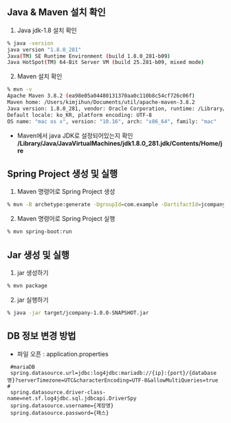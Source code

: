 

## Java & Maven 설치 확인

1. Java jdk-1.8 설치 확인

```sh
% java -version
java version "1.8.0_281"
Java(TM) SE Runtime Environment (build 1.8.0_281-b09)
Java HotSpot(TM) 64-Bit Server VM (build 25.281-b09, mixed mode)
```

2. Maven 설치 확인

```sh
% mvn -v
Apache Maven 3.8.2 (ea98e05a04480131370aa0c110b8c54cf726c06f)
Maven home: /Users/kimjihun/Documents/util/apache-maven-3.8.2
Java version: 1.8.0_281, vendor: Oracle Corporation, runtime: /Library/Java/JavaVirtualMachines/jdk1.8.0_281.jdk/Contents/Home/jre
Default locale: ko_KR, platform encoding: UTF-8
OS name: "mac os x", version: "10.16", arch: "x86_64", family: "mac"
```

* Maven에서 java JDK로 설정되어있는지 확인 <b> /Library/Java/JavaVirtualMachines/jdk1.8.0_281.jdk/Contents/Home/jre</b> 



## Spring Project 생성 및 실행

1. Maven 명령어로 Spring Project 생성

```sh
% mvn -B archetype:generate -DgroupId=com.example -DartifactId=jcompany -Dversion=1.0.0-SNAPSHOT -DarchetypeArtifactId=maven-archetype-quickstart
```

2. Maven 명령어로 Spring Project 실행

```sh
% mvn spring-boot:run
```



## Jar 생성 및 실행

1. jar 생성하기

```sh
% mvn package 
```

2. jar 실행하기

```sh
% java -jar target/jcompany-1.0.0-SNAPSHOT.jar
```


## DB 정보 변경 방법
 * 파일 오픈 : application.properties
 ```
  #mariaDB
  spring.datasource.url=jdbc:log4jdbc:mariadb://{ip}:{port}/{database명}?serverTimezone=UTC&characterEncoding=UTF-8&allowMultiQueries=true # 
  spring.datasource.driver-class-name=net.sf.log4jdbc.sql.jdbcapi.DriverSpy
  spring.datasource.username={계장명}
  spring.datasource.password={패스}
 ```
